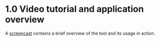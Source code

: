 # 1.0 Video tutorial and application overview #
A [screencast](http://individual.utoronto.ca/i_wa_wong/VisualizationOfHackyStatData.html) contains a brief overview of the tool and its usage in action.
